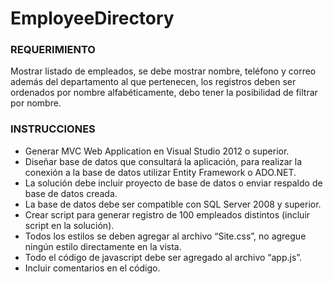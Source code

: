 # EmployeeDirectory

### REQUERIMIENTO
Mostrar listado de empleados, se debe mostrar nombre, teléfono y correo además del departamento al
que pertenecen, los registros deben ser ordenados por nombre alfabéticamente, debo tener la
posibilidad de filtrar por nombre.

### INSTRUCCIONES
- Generar MVC Web Application en Visual Studio 2012 o superior.
- Diseñar base de datos que consultará la aplicación, para realizar la conexión a la base de datos
utilizar Entity Framework o ADO.NET.
- La solución debe incluir proyecto de base de datos o enviar respaldo de base de datos creada.
- La base de datos debe ser compatible con SQL Server 2008 y superior.
- Crear script para generar registro de 100 empleados distintos (incluir script en la solución).
- Todos los estilos se deben agregar al archivo “Site.css”, no agregue ningún estilo directamente
en la vista.
- Todo el código de javascript debe ser agregado al archivo “app.js”.
- Incluir comentarios en el código.
